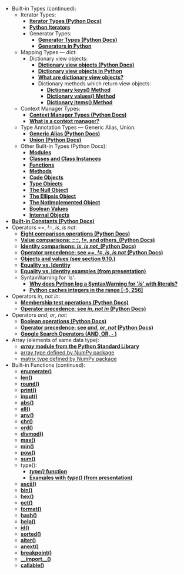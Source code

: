 * Built-in Types (continued):
  * Iterator Types:
    * [**Iterator Types (Python Docs)**](https://docs.python.org/3/library/stdtypes.html#iterator-types)
    * [**Python Iterators**](https://www.w3schools.com/python/python_iterators.asp)
    * Generator Types:
      * [**Generator Types (Python Docs)**](https://docs.python.org/3/library/stdtypes.html#generator-types)
      * [**Generators in Python**](https://www.geeksforgeeks.org/generators-in-python/)
  * Mapping Types — dict:
    * Dictionary view objects:
      * [**Dictionary view objects (Python Docs)**](https://docs.python.org/3/library/stdtypes.html#dictionary-view-objects)
      * [**Dictionary view objects in Python**](https://johnlekberg.com/blog/2020-09-19-dict-view.html)
      * [**What are dictionary view objects?**](https://stackoverflow.com/questions/8957750/what-are-dictionary-view-objects)
      * Dictionary methods which return view objects:
        * [**Dictionary keys() Method**](https://www.w3schools.com/python/ref_dictionary_keys.asp)
        * [**Dictionary values() Method**](https://www.w3schools.com/python/ref_dictionary_values.asp)
        * [**Dictionary items() Method**](https://www.w3schools.com/python/ref_dictionary_items.asp)
  * Context Manager Types:
    * [**Context Manager Types (Python Docs)**](https://docs.python.org/3/library/stdtypes.html#context-manager-types)
    * [**What is a context manager?**](https://www.pythonmorsels.com/what-is-a-context-manager/#:~:text=Context%20managers%20are%20objects%20that,%3E%20with%20open(%22my_file.))
  * Type Annotation Types — Generic Alias, Union:
    * [**Generic Alias (Python Docs)**](https://docs.python.org/3/library/stdtypes.html#generic-alias-type)
    * [**Union (Python Docs)**](https://docs.python.org/3/library/stdtypes.html#union-type)
  * Other Built-in Types (Python Docs):
    * [**Modules**](https://docs.python.org/3/library/stdtypes.html#modules)
    * [**Classes and Class Instances**](https://docs.python.org/3/library/stdtypes.html#classes-and-class-instances)
    * [**Functions**](https://docs.python.org/3/library/stdtypes.html#functions)
    * [**Methods**](https://docs.python.org/3/library/stdtypes.html#methods)
    * [**Code Objects**](https://docs.python.org/3/library/stdtypes.html#code-objects)
    * [**Type Objects**](https://docs.python.org/3/library/stdtypes.html#type-objects)
    * [**The Null Object**](https://docs.python.org/3/library/stdtypes.html#the-null-object)
    * [**The Ellipsis Object**](https://docs.python.org/3/library/stdtypes.html#the-ellipsis-object)
    * [**The NotImplemented Object**](https://docs.python.org/3/library/stdtypes.html#the-notimplemented-object)
    * [**Boolean Values**](https://docs.python.org/3/library/stdtypes.html#boolean-values)
    * [**Internal Objects**](https://docs.python.org/3/library/stdtypes.html#internal-objects)
* [**Built-in Constants (Python Docs)**](https://docs.python.org/3/library/constants.html)
* Operators _==_, _!=_, _is_, _is not_:
  * [**Eight comparison operations (Python Docs)**](https://docs.python.org/3/library/stdtypes.html#comparisons)
  * [**Value comparisons: _==_, _!=_, and others_(Python Docs)**](https://docs.python.org/3/reference/expressions.html#value-comparisons)
  * [**Identity comparisons: _is_, _is not__(Python Docs)**](https://docs.python.org/3/reference/expressions.html#is-not)
  * [**Operator precedence: see  _==_, _!=_, _is_, _is not_ (Python Docs)**](https://docs.python.org/3/reference/expressions.html#operator-precedence)
  * [**Objects and values (see section 9.10.)**](http://www.openbookproject.net/thinkcs/python/english2e/ch09.html#objects-and-values)
  * [**Equality vs. Identity**](https://treyhunner.com/2019/03/unique-and-sentinel-values-in-python/#Equality_vs_identity)
  * [**Equality vs. Identity examples (from presentation)**](files/L13_equality_vs_identity.py)
  * SyntaxWarning for '_is_':
    * [**Why does Python log a SyntaxWarning for '_is_' with literals?**](https://adamj.eu/tech/2020/01/21/why-does-python-3-8-syntaxwarning-for-is-literal/#:~:text=The%20compiler%20now%20produces%20a,\)%20instead.)
    * [**Python caches integers in the range [-5, 256]**](https://stackoverflow.com/questions/15171695/whats-with-the-integer-cache-maintained-by-the-interpreter)
* Operators _in_, _not in_:
  * [**Membership test operations (Python Docs)**](https://docs.python.org/3/reference/expressions.html#membership-test-operations)
  * [**Operator precedence: see  _in_, _not in_ (Python Docs)**](https://docs.python.org/3/reference/expressions.html#operator-precedence)
* Operators _and_, _or_, _not_:
  * [**Boolean operations (Python Docs)**](https://docs.python.org/3/library/stdtypes.html#boolean-operations-and-or-not)
  * [**Operator precedence: see _and_, _or_, _not_ (Python Docs)**](https://docs.python.org/3/reference/expressions.html#operator-precedence)
  * [**Google Search Operators (AND, OR, - )**](https://ahrefs.com/blog/google-advanced-search-operators/)
* Array (elements of same data type):
  * [**_array_ module from the Python Standard Library**](https://docs.python.org/3/library/array.html#module-array)
  * [array type defined by NumPy package](https://numpy.org/doc/stable/reference/generated/numpy.array.html)
  * [matrix type defined by NumPy package](https://numpy.org/doc/stable/reference/generated/numpy.matrix.html)
* Built-in Functions (continued):
  * [**enumerate()**](https://www.w3schools.com/python/ref_func_enumerate.asp)
  * [**len()**](https://www.w3schools.com/python/ref_func_len.asp)
  * [**round()**](https://www.w3schools.com/python/ref_func_round.asp)
  * [**print()**](https://www.w3schools.com/python/ref_func_print.asp)
  * [**input()**](https://www.w3schools.com/python/ref_func_input.asp)
  * [**abs()**](https://www.w3schools.com/python/ref_func_abs.asp)
  * [**all()**](https://www.w3schools.com/python/ref_func_all.asp)
  * [**any()**](https://www.w3schools.com/python/ref_func_any.asp)
  * [**chr()**](https://www.w3schools.com/python/ref_func_chr.asp)
  * [**ord()**](https://www.w3schools.com/python/ref_func_ord.asp)
  * [**divmod()**](https://www.w3schools.com/python/ref_func_divmod.asp)
  * [**max()**](https://www.w3schools.com/python/ref_func_max.asp)
  * [**min()**](https://www.w3schools.com/python/ref_func_min.asp)
  * [**pow()**](https://www.w3schools.com/python/ref_func_pow.asp)
  * [**sum()**](https://www.w3schools.com/python/ref_func_sum.asp)
  * type():
    * [**_type()_ function**](https://www.w3schools.com/python/ref_func_type.asp)
    * [**Examples with _type()_ (from presentation)**](files/L13_type_function_examples.py)
  * [**ascii()**](https://www.w3schools.com/python/ref_func_ascii.asp)
  * [**bin()**](https://www.w3schools.com/python/ref_func_bin.asp)
  * [**hex()**](https://www.w3schools.com/python/ref_func_hex.asp)
  * [**oct()**](https://www.w3schools.com/python/ref_func_oct.asp)
  * [**format()**](https://www.w3schools.com/python/ref_func_format.asp)
  * [**hash()**](https://docs.python.org/3/library/functions.html#hash)
  * [**help()**](https://docs.python.org/3/library/functions.html#help)
  * [**id()**](https://www.w3schools.com/python/ref_func_id.asp)
  * [**sorted()**](https://www.w3schools.com/python/ref_func_sorted.asp)
  * [**aiter()**](https://docs.python.org/3/library/functions.html#aiter)
  * [**anext()**](https://docs.python.org/3/library/functions.html#anext)
  * [**breakpoint()**](https://docs.python.org/3/library/functions.html#breakpoint)
  * [**\_\_import\_\_()**](https://docs.python.org/3/library/functions.html#import__)
  * [**callable()**](https://www.w3schools.com/python/ref_func_callable.asp)
